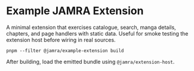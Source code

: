 # Example JAMRA Extension

A minimal extension that exercises catalogue, search, manga details, chapters, and page handlers with static data. Useful for smoke testing the extension host before wiring in real sources.

```
pnpm --filter @jamra/example-extension build
```

After building, load the emitted bundle using `@jamra/extension-host`.
